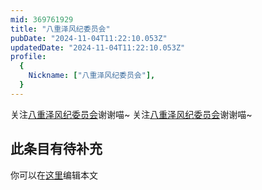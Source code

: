 ```yaml
---
mid: 369761929
title: "八重泽风纪委员会"
pubDate: "2024-11-04T11:22:10.053Z"
updatedDate: "2024-11-04T11:22:10.053Z"
profile:
  {
    Nickname: ["八重泽风纪委员会"],
  }
---
```


关注[八重泽风纪委员会](https://space.bilibili.com/369761929)谢谢喵~ 关注[八重泽风纪委员会](https://space.bilibili.com/369761929)谢谢喵~

## 此条目有待补充
你可以在[这里](https://github.com/Yuhanawa/VTuber.ICU-Content/edit/master/v/八重泽风纪委员会/index.md)编辑本文
